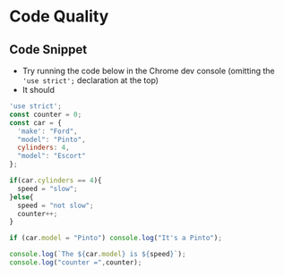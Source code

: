 # Code Quality


## Code Snippet

- Try running the code below in the Chrome dev console (omitting the `'use strict';` declaration at the top)
- It should 

```js
'use strict';
const counter = 0;
const car = {
  'make': "Ford",
  "model": "Pinto",
  cylinders: 4,
  "model": "Escort"
};

if(car.cylinders == 4){
  speed = "slow";
}else{
  speed = "not slow";
  counter++;
}

if (car.model = "Pinto") console.log("It's a Pinto");

console.log(`The ${car.model} is ${speed}`);
console.log("counter =",counter);
```
